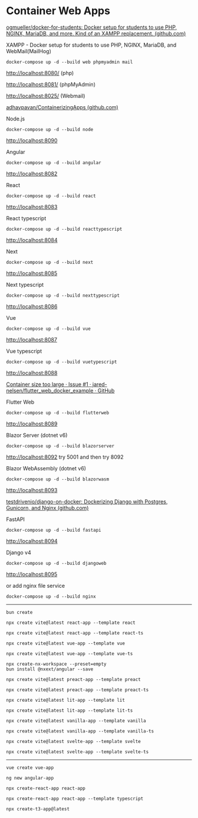 # Container Web Apps

[ogmueller/docker-for-students: Docker setup for students to use PHP, NGINX, MariaDB, and more. Kind of an XAMPP replacement. (github.com)](https://github.com/ogmueller/docker-for-students)

XAMPP - Docker setup for students to use PHP, NGINX, MariaDB, and WebMail(MailHog)

```
docker-compose up -d --build web phpmyadmin mail
```

<http://localhost:8080/> (php)

<http://localhost:8081/> (phpMyAdmin)

<http://localhost:8025/> (Webmail)

[adhavpavan/ContainerizingApps (github.com)](https://github.com/adhavpavan/ContainerizingApps)

Node.js

```
docker-compose up -d --build node
```

<http://localhost:8090>

Angular

```
docker-compose up -d --build angular
```

<http://localhost:8082>

React

```
docker-compose up -d --build react
```

<http://localhost:8083>

React typescript

```
docker-compose up -d --build reacttypescript
```

<http://localhost:8084>

Next

```
docker-compose up -d --build next
```

<http://localhost:8085>

Next typescript

```
docker-compose up -d --build nexttypescript
```

<http://localhost:8086>

Vue

```
docker-compose up -d --build vue
```

<http://localhost:8087>

Vue typescript

```
docker-compose up -d --build vuetypescript
```

<http://localhost:8088>

[Container size too large · Issue #1 · jared-nelsen/flutter_web_docker_example · GitHub](https://github.com/jared-nelsen/flutter_web_docker_example/issues/1#issuecomment-986097288)

Flutter Web

```
docker-compose up -d --build flutterweb
```

<http://localhost:8089>

Blazor Server (dotnet v6)

```
docker-compose up -d --build blazorserver
```

<http://localhost:8092> try 5001 and then try 8092

Blazor WebAssembly (dotnet v6)

```
docker-compose up -d --build blazorwasm
```

<http://localhost:8093>

[testdrivenio/django-on-docker: Dockerizing Django with Postgres, Gunicorn, and Nginx (github.com)](https://github.com/testdrivenio/django-on-docker)

FastAPI

```
docker-compose up -d --build fastapi
```

<http://localhost:8094>

Django v4

```
docker-compose up -d --build djangoweb
```

<http://localhost:8095>

or add nginx file service

```
docker-compose up -d --build nginx
```

---


```
bun create
```
```
npx create vite@latest react-app --template react
```
```
npx create vite@latest react-app --template react-ts
```
```
npx create vite@latest vue-app --template vue
```
```
npx create vite@latest vue-app --template vue-ts
```
```
npx create-nx-workspace --preset=empty
bun install @nxext/angular --save
```
```
npx create vite@latest preact-app --template preact
```
```
npx create vite@latest preact-app --template preact-ts
```
```
npx create vite@latest lit-app --template lit
```
```
npx create vite@latest lit-app --template lit-ts
```
```
npx create vite@latest vanilla-app --template vanilla
```
```
npx create vite@latest vanilla-app --template vanilla-ts
```
```
npx create vite@latest svelte-app --template svelte
```
```
npx create vite@latest svelte-app --template svelte-ts
```
---
```
vue create vue-app
```
```
ng new angular-app
```
```
npx create-react-app react-app
```
```
npx create-react-app react-app --template typescript
```
```
npx create-t3-app@latest
```